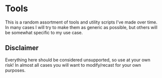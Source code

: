 # Tools
This is a random assortment of tools and utility scripts I've made over time. In many cases I will try to make them as generic as possible, but others will be somewhat specific to my use case.

## Disclaimer

Everything here should be considered unsupported, so use at your own risk! In almost all cases you will want to modify/recast for your own purposes. 
